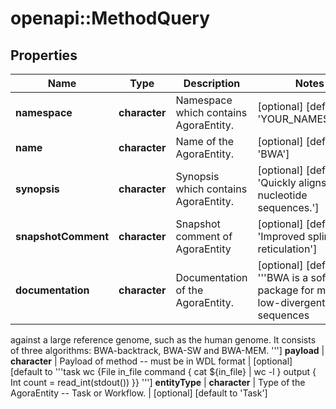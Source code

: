 # openapi::MethodQuery


## Properties
Name | Type | Description | Notes
------------ | ------------- | ------------- | -------------
**namespace** | **character** | Namespace which contains AgoraEntity. | [optional] [default to &#39;YOUR_NAMESPACE&#39;]
**name** | **character** | Name of the AgoraEntity. | [optional] [default to &#39;BWA&#39;]
**synopsis** | **character** | Synopsis which contains AgoraEntity. | [optional] [default to &#39;Quickly aligns short nucleotide sequences.&#39;]
**snapshotComment** | **character** | Snapshot comment of AgoraEntity | [optional] [default to &#39;Improved spline reticulation&#39;]
**documentation** | **character** | Documentation of the AgoraEntity. | [optional] [default to &#39;&#39;&#39;BWA is a software package for mapping low-divergent sequences
against a large reference genome, such as the human genome.
It consists of three algorithms: BWA-backtrack, BWA-SW and BWA-MEM.
&#39;&#39;&#39;]
**payload** | **character** | Payload of method -- must be in WDL format | [optional] [default to &#39;&#39;&#39;task wc {File in_file command { cat ${in_file} | wc -l } output { Int count &#x3D; read_int(stdout()) }}
&#39;&#39;&#39;]
**entityType** | **character** | Type of the AgoraEntity -- Task or Workflow. | [optional] [default to &#39;Task&#39;]


